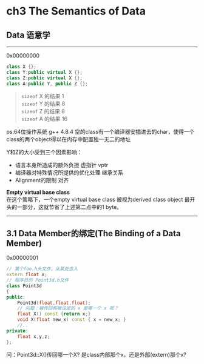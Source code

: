 # ch3 The Semantics of Data
## Data 语意学
***
0x00000000
```c++
class X {};
class Y:public virtual X {};  
class Z:public virtual X {};
class A:public Y, public Z {};
```
> `sizeof` X 的结果 1  
> `sizeof` Y 的结果 8  
> `sizeof` Z 的结果 8  
> `sizeof` A 的结果 16  

ps:64位操作系统 g++ 4.8.4
空的class有一个编译器安插进去的char，使得一个class的两个object得以在内存中配置独一无二的地址    

Y和Z的大小受到三个因素影响：
- 语言本身所造成的额外负担  虚指针 vptr
- 编译器对特殊情况所提供的优化处理  继承关系
- Alignment的限制  对齐

****Empty virtual base class****  
在这个策略下，一个empty virtual base class 被视为derived class object 最开头的一部分，这就节省了上述第二点中的1 byte。
***
## 3.1 Data Member的绑定(The Binding of a Data Member)  
0x00000001
```c++
// 某个foo.h头文件，从某处含入
extern float x;
// 程序员的 Point3d.h文件
class Point3d
{
public:
    Point3d(float,float,float);
    // 问题：被传回和被设定的 x 是哪一个 x 呢？
    float X() const {return x;}
    void X(float new_x) const { x = new_x; }
    //..
private:
    float x,y,z;
};
```
问：Point3d::X()传回哪一个X? 是class内部那个x，还是外部(extern)那个x?  
